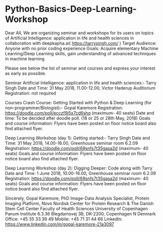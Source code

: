 # Python-Basics-Deep-Learning-Workshop



Dear All,
We are organizing  seminar and workshops for its users on topics of Artificial Intelligence: application in life and health sciences in collaboration with deepkapha.ai( https://tarrysingh.com/ )
Target Audience: Anyone with no prior coding experience
Goals: Acquire elementary Machine Learning/Deep Learning skills, gain understanding of advanced techniques in machine learning
 
Please see below the list of seminar and courses and express your interest as early as possible.
 
Seminar
Artificial Intelligence: application in life and health sciences:- Tarry Singh
Date and Time: 31 May 2018, 11.00-12.00, Victor Haderup Auditorium
Registration: not required
 
Courses
Crash Course: Getting Started with Python & Deep Learning (for non-programmer/Biologist):- Gopal Karemore
Registration: https://doodle.com/poll/ecczf9i5x7cd6shq  (maximum- 40 seats)
Date and time: To be decided after doodle poll. (18 or 25 or 28th May, 2018)
Goals and course information: Flyers have been posted on floor notice board also find attached flyer.
 
 
Deep Learning Workshop (day 1): Getting started:- Tarry Singh
Date and Time:  31 May 2018, 14.00-16.00, Greenhouse seminar room 6.2.09
Registration: https://doodle.com/poll/69snfs7t35gasa2d (maximum- 40 seats)
Goals and course information: Flyers have been posted on floor notice board also find attached flyer.
 
 
Deep Learning Workshop (day 2):  Digging Deeper: Code along with Tarry
Date and Time:  1 June 2018, 10.00-16.00, Greenhouse seminar room 6.2.09
Registration: https://doodle.com/poll/69snfs7t35gasa2d (maximum- 40 seats)
Goals and course information: Flyers have been posted on floor notice board also find attached flyer.
 
 
Sincerely,
Gopal Karemore, PhD
Image-Data Analysis Specialist, 
Protein Imaging Platform,
Novo Nordisk Center for Protein Research &
The Danish Stem Cell Center
Faculty of Health Sciences
University of Copenhagen
Panum Institute 6.3.36
Blegdamsvej 3B, 
DK-2200, Copenhagen N
Denmark 
Office:  +45 35 33 39 49
Mobile: +45 71 31 44 66
LinkedIn: https://www.linkedin.com/in/gopal-karemore-21a3097
